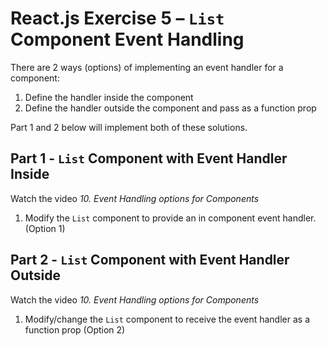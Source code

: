 # React.js Exercise 5 – ``List`` Component Event Handling

There are 2 ways (options) of implementing an event handler for a component:

1.	Define the handler inside the component
2.	Define the handler outside the component and pass as a function prop

Part 1 and 2 below will implement both of these solutions.

## Part 1 - ``List`` Component with Event Handler Inside

Watch the video *10. Event Handling options for Components*

1.	Modify the ``List`` component to provide an in component event handler.  (Option 1)


## Part 2 - ``List`` Component with Event Handler Outside 

Watch the video *10. Event Handling options for Components*

1.	Modify/change the ``List`` component to receive the event handler as a function prop (Option 2)

